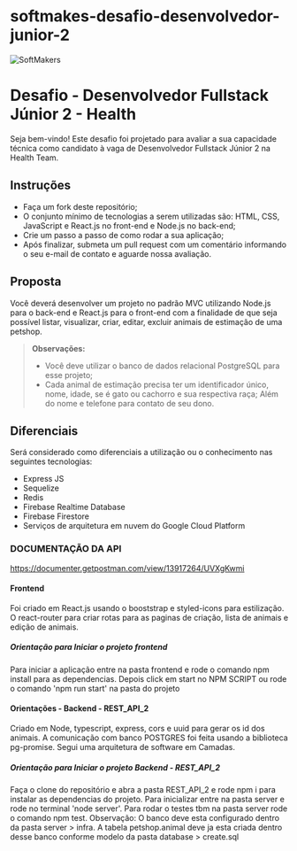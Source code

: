 # softmakes-desafio-desenvolvedor-junior-2

 ![SoftMakers](https://www.softmakers.com.br/assets/img/logotipo14xxhdpi.png)

# Desafio - Desenvolvedor Fullstack Júnior 2 - Health
Seja bem-vindo! Este desafio foi projetado para avaliar a sua capacidade técnica como candidato à vaga de Desenvolvedor Fullstack Júnior 2 na Health Team.

## Instruções
- Faça um fork deste repositório;
- O conjunto mínimo de tecnologias a serem utilizadas são: HTML, CSS, JavaScript e React.js no front-end e Node.js no back-end;
- Crie um passo a passo de como rodar a sua aplicação;
- Após finalizar, submeta um pull request com um comentário informando o seu e-mail de contato e aguarde nossa avaliação.

## Proposta
Você deverá desenvolver um projeto no padrão MVC utilizando Node.js para o back-end e React.js para o front-end com a finalidade de que seja possível listar, visualizar, criar, editar, excluir animais de estimação de uma petshop.
> **Observações:**
> - Você deve utilizar o banco de dados relacional PostgreSQL para esse projeto;
> - Cada animal de estimação precisa ter um identificador único, nome, idade, se é gato ou cachorro e sua respectiva raça; Além do nome e telefone para contato de seu dono.

## Diferenciais
Será considerado como diferenciais a utilização ou o conhecimento nas seguintes tecnologias:
- Express JS
- Sequelize
- Redis
- Firebase Realtime Database
- Firebase Firestore
- Serviços de arquitetura em nuvem do Google Cloud Platform

### DOCUMENTAÇÃO DA API 

https://documenter.getpostman.com/view/13917264/UVXgKwmi

#### Frontend

Foi criado em React.js usando o booststrap e styled-icons para estilização.
O react-router para criar rotas para as paginas de criação, lista de animais e edição de animais. 

##### Orientação para Iniciar o projeto frontend

Para iniciar a aplicação entre na pasta frontend e rode o comando npm install para as dependencias.
Depois click em start no NPM SCRIPT ou rode o comando 'npm run start' na pasta do projeto

#### Orientações - Backend - REST_API_2

Criado em Node, typescript, express, cors e uuid para gerar os id dos animais. 
A comunicação com banco POSTGRES foi feita usando a biblioteca pg-promise. 
Segui uma arquitetura de software em Camadas.

##### Orientação para Iniciar o projeto Backend - REST_API_2

Faça o clone do repositório e abra a pasta REST_API_2 e rode npm i para instalar as dependencias do projeto.
Para inicializar entre na pasta server e rode no terminal 'node server'.
Para rodar o testes tbm na pasta server rode o comando npm test.
Observação: O banco deve esta configurado dentro da pasta server > infra. A tabela petshop.animal deve ja esta criada dentro desse banco conforme modelo da pasta database > create.sql
